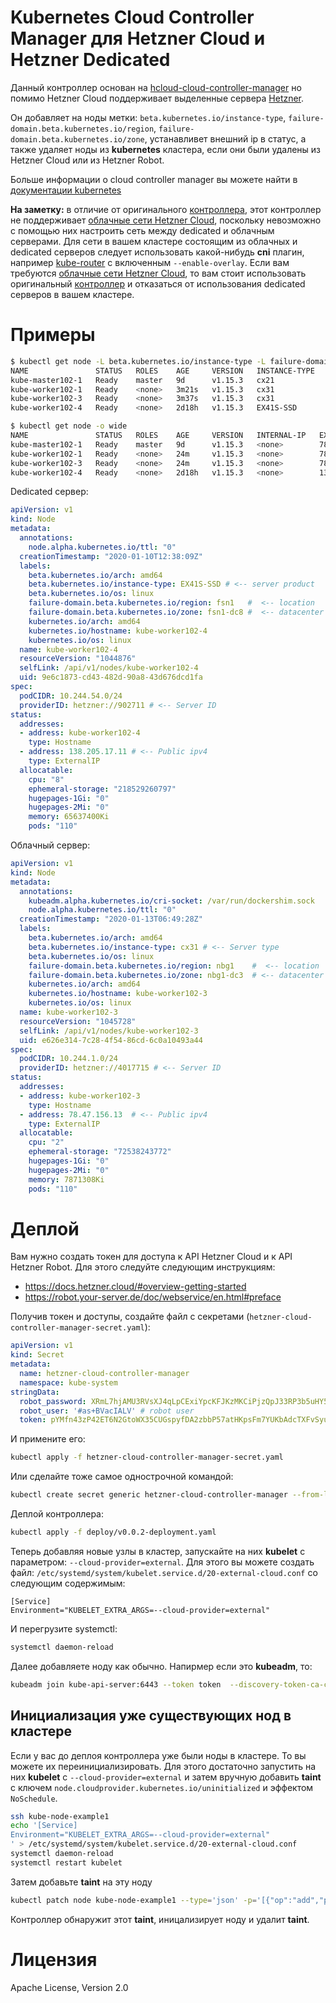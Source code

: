 # Kubernetes Cloud Controller Manager для Hetzner Cloud и Hetzner Dedicated
Данный контроллер основан на [hcloud-cloud-controller-manager](https://github.com/hetznercloud/hcloud-cloud-controller-manager) но помимо Hetzner Cloud поддерживает выделенные сервера [Hetzner](https://www.hetzner.com/dedicated-rootserver).

Он добавляет на ноды метки: `beta.kubernetes.io/instance-type`, `failure-domain.beta.kubernetes.io/region`, `failure-domain.beta.kubernetes.io/zone`, устанавливет внешний ip в статус, а также удаляет ноды из **kubernetes** кластера, если они были удалены из Hetzner Cloud или из Hetzner Robot.

Больше информации о cloud controller manager вы можете найти в [документации kubernetes](https://kubernetes.io/docs/tasks/administer-cluster/running-cloud-controller/)

**На заметку:** в отличие от оригинального [контроллера](https://github.com/hetznercloud/hcloud-cloud-controller-manager), этот контроллер не поддерживает [облачные сети Hetzner Cloud](https://community.hetzner.com/tutorials/hcloud-networks-basic), поскольку невозможно с помощью них настроить сеть между dedicated и облачным серверами. Для сети в вашем кластере состоящим из облачных и dedicated серверов следует использовать какой-нибудь **cni** плагин, например [kube-router](https://github.com/cloudnativelabs/kube-router) с включенным `--enable-overlay`. Если вам требуются [облачные сети Hetzner Cloud](https://community.hetzner.com/tutorials/hcloud-networks-basic), то вам стоит использовать оригинальный [контроллер](https://github.com/hetznercloud/hcloud-cloud-controller-manager) и отказаться от использования dedicated серверов в вашем кластере.

# Примеры
```bash
$ kubectl get node -L beta.kubernetes.io/instance-type -L failure-domain.beta.kubernetes.io/region -L failure-domain.beta.kubernetes.io/zone
NAME               STATUS   ROLES    AGE     VERSION   INSTANCE-TYPE   REGION   ZONE
kube-master102-1   Ready    master   9d      v1.15.3   cx21            nbg1     nbg1-dc3 # <-- cloud server
kube-worker102-1   Ready    <none>   3m21s   v1.15.3   cx31            nbg1     nbg1-dc3 # <-- cloud server
kube-worker102-3   Ready    <none>   3m37s   v1.15.3   cx31            nbg1     nbg1-dc3 # <-- cloud server
kube-worker102-4   Ready    <none>   2d18h   v1.15.3   EX41S-SSD       fsn1     fsn1-dc8 # <-- dedicated server

$ kubectl get node -o wide
NAME               STATUS   ROLES    AGE     VERSION   INTERNAL-IP   EXTERNAL-IP      OS-IMAGE             KERNEL-VERSION      CONTAINER-RUNTIME
kube-master102-1   Ready    master   9d      v1.15.3   <none>        78.47.171.273    Ubuntu 18.04.3 LTS   4.18.0-25-generic   docker://18.9.8
kube-worker102-1   Ready    <none>   24m     v1.15.3   <none>        78.47.111.15     Ubuntu 18.04.3 LTS   4.15.0-72-generic   docker://18.9.8
kube-worker102-3   Ready    <none>   24m     v1.15.3   <none>        78.47.156.13     Ubuntu 18.04.3 LTS   4.15.0-72-generic   docker://18.9.8
kube-worker102-4   Ready    <none>   2d18h   v1.15.3   <none>        138.205.17.11    Ubuntu 18.04.3 LTS   4.18.0-25-generic   docker://18.9.8
```

Dedicated сервер:
```yaml
apiVersion: v1
kind: Node
metadata:
  annotations:
    node.alpha.kubernetes.io/ttl: "0"
  creationTimestamp: "2020-01-10T12:38:09Z"
  labels:
    beta.kubernetes.io/arch: amd64
    beta.kubernetes.io/instance-type: EX41S-SSD # <-- server product
    beta.kubernetes.io/os: linux
    failure-domain.beta.kubernetes.io/region: fsn1   #  <-- location
    failure-domain.beta.kubernetes.io/zone: fsn1-dc8 #  <-- datacenter
    kubernetes.io/arch: amd64
    kubernetes.io/hostname: kube-worker102-4
    kubernetes.io/os: linux
  name: kube-worker102-4
  resourceVersion: "1044876"
  selfLink: /api/v1/nodes/kube-worker102-4
  uid: 9e6c1873-cd43-482d-90a8-43d676dcd1fa
spec:
  podCIDR: 10.244.54.0/24
  providerID: hetzner://902711 # <-- Server ID
status:
  addresses:
  - address: kube-worker102-4
    type: Hostname
  - address: 138.205.17.11 # <-- Public ipv4
    type: ExternalIP
  allocatable:
    cpu: "8"
    ephemeral-storage: "218529260797"
    hugepages-1Gi: "0"
    hugepages-2Mi: "0"
    memory: 65637400Ki
    pods: "110"

```
Облачный сервер:
```yaml
apiVersion: v1
kind: Node
metadata:
  annotations:
    kubeadm.alpha.kubernetes.io/cri-socket: /var/run/dockershim.sock
    node.alpha.kubernetes.io/ttl: "0"
  creationTimestamp: "2020-01-13T06:49:28Z"
  labels:
    beta.kubernetes.io/arch: amd64
    beta.kubernetes.io/instance-type: cx31 # <-- Server type
    beta.kubernetes.io/os: linux
    failure-domain.beta.kubernetes.io/region: nbg1    #  <-- location
    failure-domain.beta.kubernetes.io/zone: nbg1-dc3  # <-- datacenter
    kubernetes.io/arch: amd64
    kubernetes.io/hostname: kube-worker102-3
    kubernetes.io/os: linux
  name: kube-worker102-3
  resourceVersion: "1045728"
  selfLink: /api/v1/nodes/kube-worker102-3
  uid: e626e314-7c28-4f54-86cd-6c0a10493a44
spec:
  podCIDR: 10.244.1.0/24
  providerID: hetzner://4017715 # <-- Server ID
status:
  addresses:
  - address: kube-worker102-3
    type: Hostname
  - address: 78.47.156.13  # <-- Public ipv4
    type: ExternalIP
  allocatable:
    cpu: "2"
    ephemeral-storage: "72538243772"
    hugepages-1Gi: "0"
    hugepages-2Mi: "0"
    memory: 7871308Ki
    pods: "110"
```

# Деплой
Вам нужно создать токен для доступа к API Hetzner Cloud и к API Hetzner Robot. Для этого следуйте следующим инструкциям:
 * https://docs.hetzner.cloud/#overview-getting-started
 * https://robot.your-server.de/doc/webservice/en.html#preface

Получив токен и доступы, создайте файл с секретами (`hetzner-cloud-controller-manager-secret.yaml`):
```yaml
apiVersion: v1
kind: Secret
metadata:
  name: hetzner-cloud-controller-manager
  namespace: kube-system
stringData:
  robot_password: XRmL7hjAMU3RVsXJ4qLpCExiYpcKFJKzMKCiPjzQpJ33RP3b5uHY5DhqhF44YarY #robot password
  robot_user: '#as+BVacIALV' # robot user
  token: pYMfn43zP42ET6N2GtoWX35CUGspyfDA2zbbP57atHKpsFm7YUKbAdcTXFvSyu # hcloud token
```
И примените его:
```bash
kubectl apply -f hetzner-cloud-controller-manager-secret.yaml
```
Или сделайте тоже самое однострочной командой:
```bash
kubectl create secret generic hetzner-cloud-controller-manager --from-literal=token=pYMfn43zP42ET6N2GtoWX35CUGspyfDA2zbbP57atHKpsFm7YUKbAdcTXFvSyu --from-literal=robot_user='#as+BVacIALV' --from-literal=robot_password=XRmL7hjAMU3RVsXJ4qLpCExiYpcKFJKzMKCiPjzQpJ33RP3b5uHY5DhqhF44YarY
```

Деплой контроллера:
```bash
kubectl apply -f deploy/v0.0.2-deployment.yaml
```

Теперь добавляя новые узлы в кластер, запускайте на них **kubelet** c параметром: `--cloud-provider=external`. Для этого вы можете создать файл: `/etc/systemd/system/kubelet.service.d/20-external-cloud.conf` со следующим содержимым:

```
[Service]
Environment="KUBELET_EXTRA_ARGS=--cloud-provider=external"
```

 И перегрузите systemctl:
 ```bash
 systemctl daemon-reload
 ```

Далее добавляете ноду как обычно. Напирмер если это **kubeadm**, то:
```bash
kubeadm join kube-api-server:6443 --token token  --discovery-token-ca-cert-hash sha256:hash 
```

## Инициализация уже существующих нод в кластере
Если у вас до деплоя контроллера уже были ноды в кластере. То вы можете их переинициализировать. Для этого достаточно запустить на них **kubelet** c `--cloud-provider=external` и затем вручную добавить **taint** с ключем `node.cloudprovider.kubernetes.io/uninitialized` и эффектом `NoSchedule`.


```bash
ssh kube-node-example1
echo '[Service]
Environment="KUBELET_EXTRA_ARGS=--cloud-provider=external"
' > /etc/systemd/system/kubelet.service.d/20-external-cloud.conf
systemctl daemon-reload
systemctl restart kubelet
```

Затем добавьте **taint** на эту ноду
```bash
kubectl patch node kube-node-example1 --type='json' -p='[{"op":"add","path":"/spec/taints/-","value": {"effect":"NoSchedule","key":"node.cloudprovider.kubernetes.io/uninitialized"}}]'
```

Контроллер обнаружит этот **taint**, иницализирует ноду и удалит **taint**.


# Лицензия

Apache License, Version 2.0